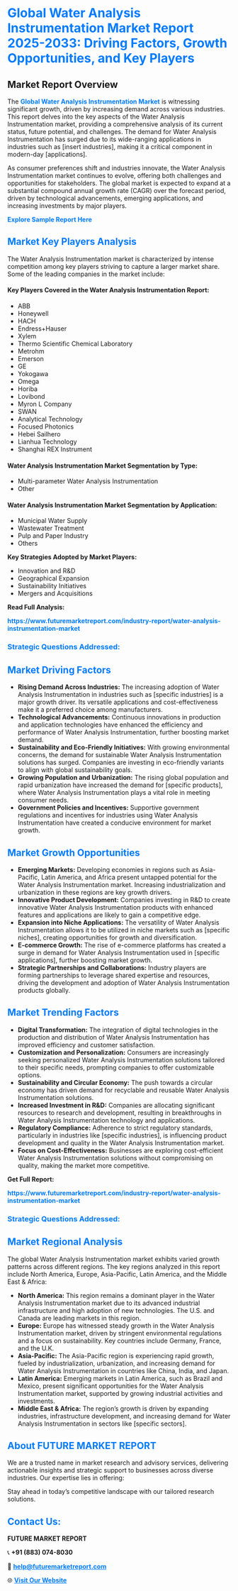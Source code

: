 <h1 style="color: #007BFF;">Global Water Analysis Instrumentation Market Report 2025-2033: Driving Factors, Growth Opportunities, and Key Players</h1>

<section id="overview">
<h2>Market Report Overview</h2>
<p>The <a href="https://www.futuremarketreport.com/industry-report/water-analysis-instrumentation-market" style="color: #007BFF; text-decoration: none;"><strong>Global Water Analysis Instrumentation Market</strong></a> is witnessing significant growth, driven by increasing demand across various industries. This report delves into the key aspects of the Water Analysis Instrumentation market, providing a comprehensive analysis of its current status, future potential, and challenges. The demand for Water Analysis Instrumentation has surged due to its wide-ranging applications in industries such as [insert industries], making it a critical component in modern-day [applications].</p>
<p>As consumer preferences shift and industries innovate, the Water Analysis Instrumentation market continues to evolve, offering both challenges and opportunities for stakeholders. The global market is expected to expand at a substantial compound annual growth rate (CAGR) over the forecast period, driven by technological advancements, emerging applications, and increasing investments by major players.</p>
</section>

<section id="overview">
<p><a href="https://www.futuremarketreport.com/request-sample/reportId=88644" style="color: #007BFF; text-decoration: none;"><strong>Explore Sample Report Here</strong></a></p>
</section>

<section id="key-players">
<h2 style="color: #007BFF;">Market Key Players Analysis</h2>
<p>The Water Analysis Instrumentation market is characterized by intense competition among key players striving to capture a larger market share. Some of the leading companies in the market include:</p>
<h4>Key Players Covered in the Water Analysis Instrumentation Report:</h4>
<ul><li>ABB</li><li>Honeywell</li><li>HACH</li><li>Endress+Hauser</li><li>Xylem</li><li>Thermo Scientific Chemical Laboratory</li><li>Metrohm</li><li>Emerson</li><li>GE</li><li>Yokogawa</li><li>Omega</li><li>Horiba</li><li>Lovibond</li><li>Myron L Company</li><li>SWAN</li><li>Analytical Technology</li><li>Focused Photonics</li><li>Hebei Sailhero</li><li>Lianhua Technology</li><li>Shanghai REX Instrument</li></ul>
<h4>Water Analysis Instrumentation Market Segmentation by Type:</h4>
<ul><li>Multi-parameter Water Analysis Instrumentation</li><li>Other</li></ul>

<h4>Water Analysis Instrumentation Market Segmentation by Application:</h4>
<ul><li>Municipal Water Supply</li><li>Wastewater Treatment</li><li>Pulp and Paper Industry</li><li>Others</li></ul>
<p><strong>Key Strategies Adopted by Market Players:</strong></p>
<ul>
<li>Innovation and R&D</li>
<li>Geographical Expansion</li>
<li>Sustainability Initiatives</li>
<li>Mergers and Acquisitions</li>
</ul>
</section>

<section>
<p><strong>Read Full Analysis: </strong></p><a href="https://www.futuremarketreport.com/industry-report/water-analysis-instrumentation-market" style="color: #007BFF; text-decoration: none;"><strong>https://www.futuremarketreport.com/industry-report/water-analysis-instrumentation-market</strong></a>
<h3 style="color: #007BFF;">Strategic Questions Addressed:</h3>
</section>

<section id="driving-factors">
<h2 style="color: #007BFF;">Market Driving Factors</h2>
<ul>
<li><strong>Rising Demand Across Industries:</strong> The increasing adoption of Water Analysis Instrumentation in industries such as [specific industries] is a major growth driver. Its versatile applications and cost-effectiveness make it a preferred choice among manufacturers.</li>
<li><strong>Technological Advancements:</strong> Continuous innovations in production and application technologies have enhanced the efficiency and performance of Water Analysis Instrumentation, further boosting market demand.</li>
<li><strong>Sustainability and Eco-Friendly Initiatives:</strong> With growing environmental concerns, the demand for sustainable Water Analysis Instrumentation solutions has surged. Companies are investing in eco-friendly variants to align with global sustainability goals.</li>
<li><strong>Growing Population and Urbanization:</strong> The rising global population and rapid urbanization have increased the demand for [specific products], where Water Analysis Instrumentation plays a vital role in meeting consumer needs.</li>
<li><strong>Government Policies and Incentives:</strong> Supportive government regulations and incentives for industries using Water Analysis Instrumentation have created a conducive environment for market growth.</li>
</ul>
</section>

<section id="growth-opportunities">
<h2 style="color: #007BFF;">Market Growth Opportunities</h2>
<ul>
<li><strong>Emerging Markets:</strong> Developing economies in regions such as Asia-Pacific, Latin America, and Africa present untapped potential for the Water Analysis Instrumentation market. Increasing industrialization and urbanization in these regions are key growth drivers.</li>
<li><strong>Innovative Product Development:</strong> Companies investing in R&D to create innovative Water Analysis Instrumentation products with enhanced features and applications are likely to gain a competitive edge.</li>
<li><strong>Expansion into Niche Applications:</strong> The versatility of Water Analysis Instrumentation allows it to be utilized in niche markets such as [specific niches], creating opportunities for growth and diversification.</li>
<li><strong>E-commerce Growth:</strong> The rise of e-commerce platforms has created a surge in demand for Water Analysis Instrumentation used in [specific applications], further boosting market growth.</li>
<li><strong>Strategic Partnerships and Collaborations:</strong> Industry players are forming partnerships to leverage shared expertise and resources, driving the development and adoption of Water Analysis Instrumentation products globally.</li>
</ul>
</section>

<section id="trending-factors">
<h2 style="color: #007BFF;">Market Trending Factors</h2>
<ul>
<li><strong>Digital Transformation:</strong> The integration of digital technologies in the production and distribution of Water Analysis Instrumentation has improved efficiency and customer satisfaction.</li>
<li><strong>Customization and Personalization:</strong> Consumers are increasingly seeking personalized Water Analysis Instrumentation solutions tailored to their specific needs, prompting companies to offer customizable options.</li>
<li><strong>Sustainability and Circular Economy:</strong> The push towards a circular economy has driven demand for recyclable and reusable Water Analysis Instrumentation solutions.</li>
<li><strong>Increased Investment in R&D:</strong> Companies are allocating significant resources to research and development, resulting in breakthroughs in Water Analysis Instrumentation technology and applications.</li>
<li><strong>Regulatory Compliance:</strong> Adherence to strict regulatory standards, particularly in industries like [specific industries], is influencing product development and quality in the Water Analysis Instrumentation market.</li>
<li><strong>Focus on Cost-Effectiveness:</strong> Businesses are exploring cost-efficient Water Analysis Instrumentation solutions without compromising on quality, making the market more competitive.</li>
</ul>
</section>

<section>
<p><strong>Get Full Report: </strong></p><a href="https://www.futuremarketreport.com/industry-report/water-analysis-instrumentation-market" style="color: #007BFF; text-decoration: none;"><strong>https://www.futuremarketreport.com/industry-report/water-analysis-instrumentation-market</strong></a>
<h3 style="color: #007BFF;">Strategic Questions Addressed:</h3>
</section>


<section id="regional-analysis">
<h2 style="color: #007BFF;">Market Regional Analysis</h2>
<p>The global Water Analysis Instrumentation market exhibits varied growth patterns across different regions. The key regions analyzed in this report include North America, Europe, Asia-Pacific, Latin America, and the Middle East & Africa:</p>
<ul>
<li><strong>North America:</strong> This region remains a dominant player in the Water Analysis Instrumentation market due to its advanced industrial infrastructure and high adoption of new technologies. The U.S. and Canada are leading markets in this region.</li>
<li><strong>Europe:</strong> Europe has witnessed steady growth in the Water Analysis Instrumentation market, driven by stringent environmental regulations and a focus on sustainability. Key countries include Germany, France, and the U.K.</li>
<li><strong>Asia-Pacific:</strong> The Asia-Pacific region is experiencing rapid growth, fueled by industrialization, urbanization, and increasing demand for Water Analysis Instrumentation in countries like China, India, and Japan.</li>
<li><strong>Latin America:</strong> Emerging markets in Latin America, such as Brazil and Mexico, present significant opportunities for the Water Analysis Instrumentation market, supported by growing industrial activities and investments.</li>
<li><strong>Middle East & Africa:</strong> The region’s growth is driven by expanding industries, infrastructure development, and increasing demand for Water Analysis Instrumentation in sectors like [specific sectors].</li>
</ul>
</section>

<footer>
<h2 style="color: #007BFF;">About FUTURE MARKET REPORT</h2>
<p>We are a trusted name in market research and advisory services, delivering actionable insights and strategic support to businesses across diverse industries. Our expertise lies in offering:</p>

<p>Stay ahead in today’s competitive landscape with our tailored research solutions.</p>

<h2 style="color: #007BFF;">Contact Us:</h2>
<p><strong>FUTURE MARKET REPORT</strong></p>
<p>📞 <strong>+91 (883) 074-8030</strong></p>
<p>📧 <strong><a href="mailto:help@futuremarketreport.com" style="color: #007BFF;">help@futuremarketreport.com</a></strong></p>
<p>🌐 <strong><a href="https://www.futuremarketreport.com/" style="color: #007BFF;">Visit Our Website</a></strong></p>
</footer>